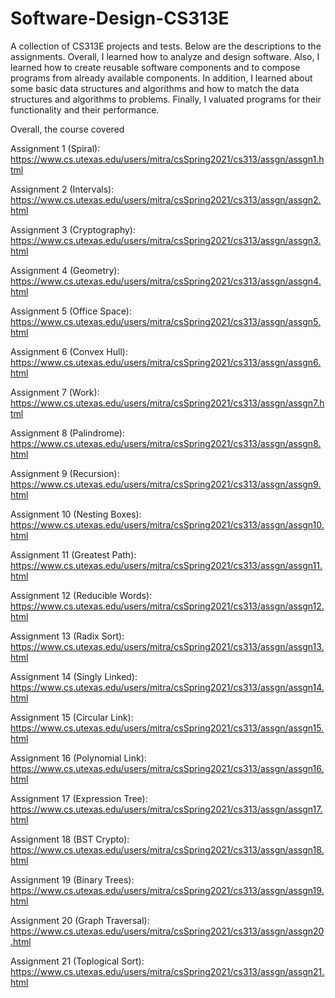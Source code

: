# Software-Design-CS313E

A collection of CS313E projects and tests. Below are the descriptions to the assignments. Overall, I learned how to analyze and design software. Also, I learned how to create reusable software components and to compose programs from already available components. In addition, I learned about some basic data structures and algorithms and how to match the data structures and algorithms to problems. Finally, I valuated programs for their functionality and their performance.

Overall, the course covered 

Assignment 1 (Spiral): 
https://www.cs.utexas.edu/users/mitra/csSpring2021/cs313/assgn/assgn1.html 

Assignment 2 (Intervals): https://www.cs.utexas.edu/users/mitra/csSpring2021/cs313/assgn/assgn2.html 

Assignment 3 (Cryptography): https://www.cs.utexas.edu/users/mitra/csSpring2021/cs313/assgn/assgn3.html 

Assignment 4 (Geometry): https://www.cs.utexas.edu/users/mitra/csSpring2021/cs313/assgn/assgn4.html 

Assignment 5 (Office Space): https://www.cs.utexas.edu/users/mitra/csSpring2021/cs313/assgn/assgn5.html 

Assignment 6 (Convex Hull): https://www.cs.utexas.edu/users/mitra/csSpring2021/cs313/assgn/assgn6.html 

Assignment 7 (Work):
https://www.cs.utexas.edu/users/mitra/csSpring2021/cs313/assgn/assgn7.html 

Assignment 8 (Palindrome): https://www.cs.utexas.edu/users/mitra/csSpring2021/cs313/assgn/assgn8.html 

Assignment 9 (Recursion): https://www.cs.utexas.edu/users/mitra/csSpring2021/cs313/assgn/assgn9.html 

Assignment 10 (Nesting Boxes): https://www.cs.utexas.edu/users/mitra/csSpring2021/cs313/assgn/assgn10.html 

Assignment 11 (Greatest Path): https://www.cs.utexas.edu/users/mitra/csSpring2021/cs313/assgn/assgn11.html 

Assignment 12 (Reducible Words): https://www.cs.utexas.edu/users/mitra/csSpring2021/cs313/assgn/assgn12.html 

Assignment 13 (Radix Sort): https://www.cs.utexas.edu/users/mitra/csSpring2021/cs313/assgn/assgn13.html 

Assignment 14 (Singly Linked): https://www.cs.utexas.edu/users/mitra/csSpring2021/cs313/assgn/assgn14.html 

Assignment 15 (Circular Link): https://www.cs.utexas.edu/users/mitra/csSpring2021/cs313/assgn/assgn15.html 

Assignment 16 (Polynomial Link): https://www.cs.utexas.edu/users/mitra/csSpring2021/cs313/assgn/assgn16.html 

Assignment 17 (Expression Tree): https://www.cs.utexas.edu/users/mitra/csSpring2021/cs313/assgn/assgn17.html 

Assignment 18 (BST Crypto): https://www.cs.utexas.edu/users/mitra/csSpring2021/cs313/assgn/assgn18.html 

Assignment 19 (Binary Trees): https://www.cs.utexas.edu/users/mitra/csSpring2021/cs313/assgn/assgn19.html 

Assignment 20 (Graph Traversal): https://www.cs.utexas.edu/users/mitra/csSpring2021/cs313/assgn/assgn20.html 

Assignment 21 (Toplogical Sort): https://www.cs.utexas.edu/users/mitra/csSpring2021/cs313/assgn/assgn21.html 
